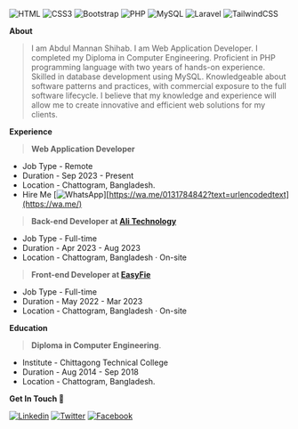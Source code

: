 
![HTML](https://img.shields.io/badge/HTML5-E34F26?style=flat-square&logo=html5&logoColor=white)
![CSS3](https://img.shields.io/badge/CSS3-1572B6?style=flat-square&logo=css3&logoColor=white)
![Bootstrap](https://img.shields.io/badge/Bootstrap-563D7C?style=flat-square&logo=bootstrap&logoColor=white)
![PHP](https://img.shields.io/badge/PHP-777BB4?style=flat-square&logo=php&logoColor=white)
![MySQL](https://img.shields.io/badge/MySQL-005C84?style=flat-square&logo=mysql&logoColor=white)
![Laravel](https://img.shields.io/badge/Laravel-FF2D20?style=flat-square&logo=laravel&logoColor=white)
![TailwindCSS](https://img.shields.io/badge/Tailwind_CSS-38B2AC?style=flat-square&logo=tailwind-css&logoColor=white)


<!-- ![](https://komarev.com/ghpvc/?username=MannanShihab&style=flat-square) -->

**About**
 
> I am Abdul Mannan Shihab. I am Web Application Developer. I completed my Diploma in Computer Engineering. Proficient in PHP programming language with two years of hands-on experience. Skilled in database development using MySQL. Knowledgeable about software patterns and practices, with commercial exposure to the full software lifecycle. I believe that my knowledge and experience will allow me to create innovative and efficient web solutions for my clients.


**Experience**

 > **Web Application Developer**

   - Job Type - Remote 
   - Duration - Sep 2023 - Present
   - Location - Chattogram, Bangladesh.
   - Hire Me [![WhatsApp](![WhatsApp](https://img.shields.io/badge/WhatsApp-25D366?style=for-the-badge&logo=whatsapp&logoColor=white))][https://wa.me/0131784842?text=urlencodedtext](https://wa.me/) 
 
 > **Back-end Developer at [Ali Technology ](https://www.facebook.com/alitechbd/)**
   
   - Job Type - Full-time
   - Duration - Apr 2023 - Aug 2023
   - Location - Chattogram, Bangladesh · On-site
 
 > **Front-end Developer at [EasyFie](https://www.easyfie.com/)**

   - Job Type - Full-time
   - Duration - May 2022 - Mar 2023
   - Location - Chattogram, Bangladesh · On-site


**Education**

  > **Diploma in Computer Engineering**.

   - Institute - Chittagong Technical College
   - Duration  - Aug 2014 - Sep 2018
   - Location  - Chattogram, Bangladesh.

**Get In Touch 👀**

[![Linkedin](https://img.shields.io/badge/LinkedIn-0077B5?style=flat-square&logo=linkedin&logoColor=white)](https://www.linkedin.com/in/MannanShihab/) 
[![Twitter](https://img.shields.io/badge/Twitter-1DA1F2?style=flat-square&logo=twitter&logoColor=white)](https://twitter.com/MannanShihab)
[![Facebook](https://img.shields.io/badge/Facebook-1877F2?style=flat-square&logo=facebook&logoColor=white)](https://facebook.com/MannanShihab.07)
